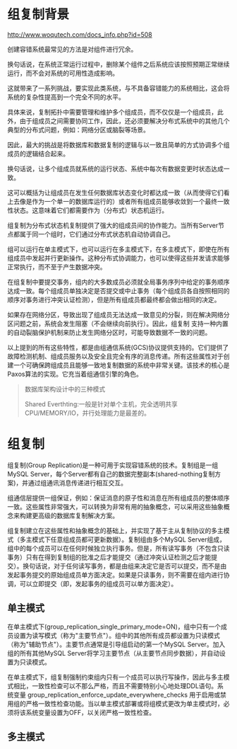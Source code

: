 # 组复制背景

http://www.woqutech.com/docs_info.php?id=508



创建容错系统最常见的方法是对组件进行冗余。

换句话说，在系统正常运行过程中，删除某个组件之后系统应该按照预期正常继续运行，而不会对系统的可用性造成影响。



这就带来了一系列挑战，要实现此类系统，与不具备容错能力的系统相比，这会将系统的复杂性提高到一个完全不同的水平。



具体来说，复制拓扑中需要管理和维护多个组成员，而不仅仅是一个组成员，此外，由于组成员之间需要协同工作，因此，还必须要解决分布式系统中的其他几个典型的分布式问题，例如：网络分区或脑裂等场景。



因此，最大的挑战是将数据库和数据复制的逻辑与以一致且简单的方式协调多个组成员的逻辑结合起来。

换句话说，让多个组成员就系统的运行状态、系统中每次有数据变更时状态达成一致。

这可以概括为让组成员在发生任何数据库状态变化时都达成一致（从而使得它们看上去像是作为一个单一的数据库运行的）或者所有组成员能够收敛到一个最终一致性状态。这意味着它们都需要作为（分布式）状态机运行。





组复制为分布式状态机复制提供了强大的组成员间的协作能力。当所有Server节点都属于同一个组时，它们通过分布式状态机自动协调自己。

组可以运行在单主模式下，也可以运行在多主模式下，在多主模式下，即使在所有组成员中发起并行更新操作。这种分布式协调能力，也可以使得这些并发请求能够正常执行，而不至于产生数据冲突。





在组复制中要提交事务，组内的大多数成员必须就全局事务序列中给定的事务顺序达成一致。每个组成员单独决定是否提交或中止事务（每个组成员各自按照相同的顺序对事务进行冲突认证检测），但是所有组成员都最终都会做出相同的决定。

如果存在网络分区，导致出现了组成员无法达成一致意见的分裂，则在解决网络分区问题之前，系统会发生阻塞（不会继续向前执行）。因此，组复制 支持一种内置的自动裂脑保护机制来防止发生网络分区时，可能导致数据不一致的问题。



以上提到的所有这些特性，都是由组通信系统(GCS)协议提供支持的。它们提供了故障检测机制、组成员服务以及安全且完全有序的消息传递。所有这些属性对于创建一个可确保跨组成员且能够一致地复制数据的系统中非常关键。该技术的核心是Paxos算法的实现。它充当着组通信引擎的角色。



















> 数据库架构设计中的三种模式
>
> Shared Everthting:一般是针对单个主机，完全透明共享CPU/MEMORY/IO，并行处理能力是最差的。















# 组复制



组复制(Group Replication)是一种可用于实现容错系统的技术。复制组是一组MySQL Server，每个Server都有自己的数据完整副本(shared-nothing复制方案)，并通过组通讯消息传递进行相互交互。



组通信层提供一组保证，例如：保证消息的原子性和消息在所有组成员的整体顺序一致。这些属性非常强大，可以转换为非常有用的抽象概念，可以采用这些抽象概念来构建更高级的数据库复制解决方案。



组复制建立在这些属性和抽象概念的基础上，并实现了基于主从复制协议的多主模式（多主模式下任意组成员都可更新数据）。复制组由多个MySQL Server组成，组中的每个成员可以在任何时候独立执行事务。但是，所有读写事务（不包含只读事务）只有在得到复制组的批准之后才能提交（通过冲突认证检测之后才能提交）。换句话说，对于任何读写事务，都是由组来决定它是否可以提交，而不是由发起事务提交的原始组成员单方面决定。如果是只读事务，则不需要在组内进行协调，可以立即提交（即，发起事务的组成员可以单方面决定）。







## 单主模式



在单主模式下(group_replication_single_primary_mode=ON)，组中只有一个成员设置为读写模式（称为"主要节点"）。组中的其他所有成员都设置为只读模式（称为"辅助节点"）。主要节点通常是引导组启动的第一个MySQL Server。加入组的所有其他MySQL Server将学习主要节点（从主要节点同步数据），并自动设置为只读模式。



在单主模式下，组复制强制约束组内只有一个成员可以执行写操作，因此与多主模式相比，一致性检查可以不那么严格，而且不需要特别小心地处理DDL语句。系统变量 group_replication_enforce_update_everywhere_checks 用于启用或禁用组的严格一致性检查功能。当以单主模式部署或将组模式更改为单主模式时，必须将该系统变量设置为OFF，以关闭严格一致性检查。



## 多主模式